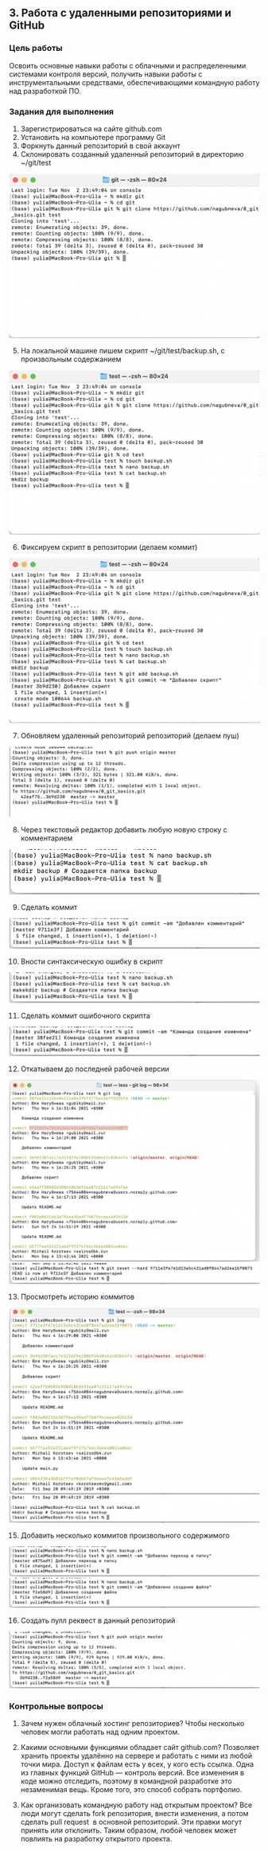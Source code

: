 


## 3. Работа с удаленными репозиториями и GitHub


### Цель работы

Освоить основные навыки работы с облачными и распределенными системами контроля версий, получить навыки работы с инструментальными средствами, обеспечивающими командную работу над разработкой ПО.


### Задания для выполнения



1. Зарегистрироваться на сайте github.com
2. Установить на компьютере программу Git
3. Форкнуть данный репозиторий в свой аккаунт
4. Склонировать созданный удаленный репозиторий в директорию ~/git/test

![screenshot](git/1.png)

5. На локальной машине пишем скрипт ~/git/test/backup.sh, с произвольным содержанием

![screenshot](git/2.png)

6. Фиксируем скрипт в репозитории (делаем коммит)

![screenshot](git/3.png)

7. Обновляем удаленный репозиторий репозиторий (делаем пуш)

![screenshot](git/4.png)

8. Через текстовый редактор добавить любую новую строку с комментарием

![screenshot](git/5.png)

9. Сделать коммит

![screenshot](git/6.png)

10. Вности синтаксическую ошибку в скрипт

![screenshot](git/7.png)

11. Сделать коммит ошибочного скрипта

![screenshot](git/8.png)

12. Откатываем до последней рабочей версии

![screenshot](git/9.png)
![screenshot](git/10.png)

13. Просмотреть историю коммитов

![screenshot](git/11.png)
![screenshot](git/12.png)

15. Добавить несколько коммитов произвольного содержимого

![screenshot](git/13.png)
![screenshot](git/14.png)

16. Создать пулл реквест в данный репозиторий

![screenshot](git/15.png)

### Контрольные вопросы



1. Зачем нужен облачный хостинг репозиториев?
Чтобы несколько человек могли работать над одним проектом.

2. Какими основными функциями обладает сайт github.com?
Позволяет хранить проекты удалённо на сервере и работать с ними из любой точки мира. Доступ к файлам есть у всех, у кого есть ссылка. 
Одна из главных функций GitHub — контроль версий. Все изменения в коде можно отследить, поэтому в командной разработке это незаменимая вещь.
Кроме того, это способ собрать портфолио.

3. Как организовать командную работу над открытым проектом?
Все люди могут сделать fork репозитория, внести изменения, а потом сделать pull request  в основной репозиторий. Эти правки могут принять или 
отклонить. Таким образом, любой человек может повлиять на разработку открытого проекта. 



